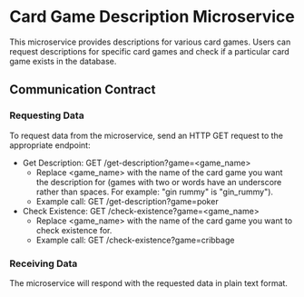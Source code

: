 # Card Game Description Microservice

This microservice provides descriptions for various card games. Users can request descriptions for specific card games and check if a particular card game exists in the database.

## Communication Contract
### Requesting Data

To request data from the microservice, send an HTTP GET request to the appropriate endpoint:

- Get Description: GET /get-description?game=<game_name>
  - Replace <game_name> with the name of the card game you want the description for (games with two or words have an underscore rather than spaces. For example: "gin rummy" is "gin_rummy").  
  - Example call: GET /get-description?game=poker
- Check Existence: GET /check-existence?game=<game_name>
  - Replace <game_name> with the name of the card game you want to check existence for.
  - Example call: GET /check-existence?game=cribbage

### Receiving Data
The microservice will respond with the requested data in plain text format.
